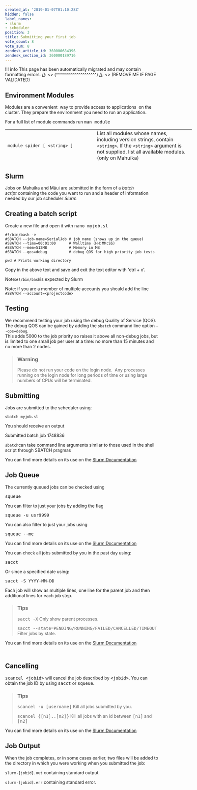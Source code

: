 ```yaml
---
created_at: '2019-01-07T01:10:28Z'
hidden: false
label_names:
- slurm
- scheduler
position: 3
title: Submitting your first job
vote_count: 8
vote_sum: 8
zendesk_article_id: 360000684396
zendesk_section_id: 360000189716
---
```




[//]: <> (REMOVE ME IF PAGE VALIDATED)
[//]: <> (vvvvvvvvvvvvvvvvvvvv)
!!! info
    This page has been automatically migrated and may contain formatting errors.
[//]: <> (^^^^^^^^^^^^^^^^^^^^)
[//]: <> (REMOVE ME IF PAGE VALIDATED)

<h2>Environment Modules</h2>
<p><span style="font-weight: 400;">Modules are a convenient  way to provide access to applications  on the cluster. They prepare the environment you need to run an application.</span></p>
<p><span style="font-weight: 400;">For a full list of module commands run <kbd>man module</kbd></span></p>
<table style="height: 110px; width: 861.4px;">
<tbody>
<tr>
<td style="width: 275px;"><code>module spider [ &lt;string&gt; ]</code></td>
<td style="width: 301.4px;">List all modules whose names, including version strings, contain <code>&lt;string&gt;</code>. If the <code>&lt;string&gt;</code> argument is not supplied, list all available modules. (only on Mahuika)</td>
</tr>
<tr>
<td style="width: 275px;"><code>module show &lt;string&gt;</code></td>
<td style="width: 301.4px;">Show the contents of the module given by <code>&lt;string&gt;</code>. If only the module name (e.g. <code>Python</code>) is given, show the default module of that name. If both name and version are given, show that particular version module.</td>
</tr>
<tr>
<td style="width: 275px;"><code>module load &lt;string&gt;</code></td>
<td style="width: 301.4px;">Load the module (name and version) given by <code>&lt;string&gt;</code>. If no version is given, load the default version.</td>
</tr>
<tr>
<td style="width: 275px;"><code>module list [ &lt;string&gt; ]</code></td>
<td style="width: 301.4px;">List all currently loaded modules whose names, including version strings, contain <code>&lt;string&gt;</code>. If the <code>&lt;string&gt;</code> argument is not supplied, list all currently loaded modules.</td>
</tr>
</tbody>
</table>
<h2>Slurm</h2>
<p>Jobs on Mahuika and Māui are submitted<em> </em>in the form of a <em><span style="font-weight: 400;">batch script </span></em><span style="font-weight: 400;">containing the code you want to run and a header of information needed by our job scheduler <em>Slurm.</em></span></p>
<h2>Creating a batch script</h2>
<p>Create a new file and open it with <kbd>nano myjob.sl</kbd></p>
<pre class="nohighlight"><code>#!/bin/bash -e
#SBATCH --job-name=SerialJob # job name (shows up in the queue)
#SBATCH --time=00:01:00      # Walltime (HH:MM:SS)
#SBATCH --mem=512MB          # Memory in MB
#SBATCH --qos=debug          # debug QOS for high priority job tests<br>
pwd # Prints working directory
</code></pre>
<p>Copy in the above text and save and exit the text editor with 'ctrl + x'.</p>
<p>Note:<code>#!/bin/bash</code>is expected by Slurm</p>
<p>Note: if you are a member of multiple accounts you should add the line <code>#SBATCH --account=&lt;projectcode&gt;</code></p>
<h2>Testing</h2>
<p>We recommend testing your job using the debug Quality of Service (QOS).  The debug QOS can be gained by adding the <code>sbatch</code> command line option <code>--qos=debug</code>.<br>This adds 5000 to the job priority so raises it above all non-debug jobs, but is limited to one small job per user at a time: no more than 15 minutes and no more than 2 nodes.</p>
<blockquote class="blockquote-warning">
<h3>Warning</h3>
<p>Please do not run your code on the login node.  Any processes running on the login node for long periods of time or using large numbers of CPUs will be terminated.</p>
</blockquote>
<h2>Submitting</h2>
<p>Jobs are submitted to the scheduler using:</p>
<pre class="nohighlight"><code>sbatch myjob.sl</code></pre>
<p>You should receive an output</p>
<p>Submitted batch job 1748836</p>
<p><code>sbatch</code>can take command line arguments similar to those used in the shell script through SBATCH pragmas</p>
<p>You can find more details on its use on the <a href="https://slurm.schedmd.com/sbatch.html" target="_self" rel="undefined">Slurm Documentation</a></p>
<h2>Job Queue</h2>
<p>The currently queued jobs can be checked using </p>
<pre class="nohighlight"><kbd>squeue</kbd></pre>
<p>You can filter to just your jobs by adding the flag</p>
<pre><kbd>squeue -u usr9999</kbd></pre>
<p>You can also filter to just your jobs using</p>
<pre><kbd>squeue --me</kbd></pre>
<p>You can find more details on its use on the <a href="https://slurm.schedmd.com/squeue.html" target="_self">Slurm Documentation</a></p>
<p>You can check all jobs submitted by you in the past day using:</p>
<pre><kbd>sacct</kbd></pre>
<p>Or since a specified date using:</p>
<pre><kbd>sacct -S YYYY-MM-DD</kbd></pre>
<p>Each job will show as multiple lines, one line for the parent job and then additional lines for each job step.</p>
<blockquote class="blockquote-tip">
<h3 id="prerequisites">Tips</h3>
<p><kbd>sacct -X</kbd> Only show parent processes.</p>
<p><kbd>sacct --state=PENDING/RUNNING/FAILED/CANCELLED/TIMEOUT</kbd> Filter jobs by state.</p>
</blockquote>
<p>You can find more details on its use on the <a href="https://slurm.schedmd.com/sacct.html" target="_self" rel="undefined">Slurm Documentation</a></p>
<h2>
<br>Cancelling</h2>
<p><kbd>scancel &lt;jobid&gt;</kbd> will cancel the job described by <kbd>&lt;jobid&gt;</kbd>. You can obtain the job ID by using <kbd>sacct</kbd> or <kbd>squeue</kbd>.</p>
<blockquote class="blockquote-tip">
<h3 id="prerequisites">Tips</h3>
<p><kbd>scancel -u [username]</kbd> Kill all jobs submitted by you.</p>
<p><kbd>scancel {[n1]..[n2]}</kbd> Kill all jobs with an id between <kbd>[n1]</kbd> and <kbd>[n2]</kbd></p>
</blockquote>
<p>You can find more details on its use on the <a href="https://slurm.schedmd.com/scancel.html" target="_self" rel="undefined">Slurm Documentation</a></p>
<h2>Job Output</h2>
<p>When the job completes, or in some cases earlier, two files will be added to the directory in which you were working when you submitted the job:</p>
<p><code>slurm-[jobid].out</code> containing standard output.</p>
<p><code>slurm-[jobid].err</code> containing standard error.</p>